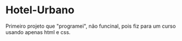 # Hotel-Urbano
  Primeiro projeto que "programei", não funcinal, pois fiz para um curso usando apenas html e css.
